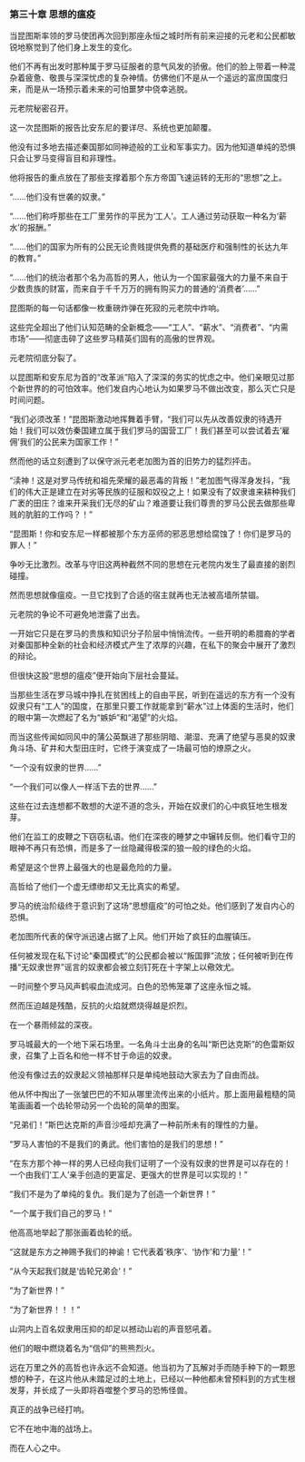 ### **第三十章 思想的瘟疫**

当昆图斯率领的罗马使团再次回到那座永恒之城时所有前来迎接的元老和公民都敏锐地察觉到了他们身上发生的变化。

他们不再有出发时那种属于罗马征服者的意气风发的骄傲。他们的脸上带着一种混杂着疲惫、敬畏与深深忧虑的复杂神情。仿佛他们不是从一个遥远的富庶国度归来，而是从一场预示着未来的可怕噩梦中侥幸逃脱。

元老院秘密召开。

这一次昆图斯的报告比安东尼的要详尽、系统也更加颠覆。

他没有过多地去描述秦国那如同神迹般的工业和军事实力。因为他知道单纯的恐惧只会让罗马变得盲目和非理性。

他将报告的重点放在了那些支撑着那个东方帝国飞速运转的无形的“思想”之上。

“……他们没有世袭的奴隶。”

“……他们称呼那些在工厂里劳作的平民为‘工人’。工人通过劳动获取一种名为‘薪水’的报酬。”

“……他们的国家为所有的公民无论贵贱提供免费的基础医疗和强制性的长达九年的教育。”

“……他们的统治者那个名为高哲的男人，他认为一个国家最强大的力量不来自于少数贵族的财富，而来自于千千万万的拥有购买力的普通的‘消费者’……”

昆图斯的每一句话都像一枚重磅炸弹在死寂的元老院中炸响。

这些完全超出了他们认知范畴的全新概念——“工人”、“薪水”、“消费者”、“内需市场”——彻底击碎了这些罗马精英们固有的高傲的世界观。

元老院彻底分裂了。

以昆图斯和安东尼为首的“改革派”陷入了深深的务实的忧虑之中。他们亲眼见过那个新世界的的可怕效率。他们发自内心地认为如果罗马不做出改变，那么灭亡只是时间问题。

“我们必须改革！”昆图斯激动地挥舞着手臂，“我们可以先从改善奴隶的待遇开始！我们可以效仿秦国建立属于我们罗马的国营工厂！我们甚至可以尝试着去‘雇佣’我们的公民来为国家工作！”

然而他的话立刻遭到了以保守派元老老加图为首的旧势力的猛烈抨击。

“渎神！这是对罗马传统和祖先荣耀的最恶毒的背叛！”老加图气得浑身发抖，“我们的伟大正是建立在对劣等民族的征服和奴役之上！如果没有了奴隶谁来耕种我们广袤的田庄？谁来开采我们无尽的矿山？难道要让我们尊贵的罗马公民去做那些卑贱的肮脏的工作吗？！”

“昆图斯！你和安东尼一样都被那个东方巫师的邪恶思想给腐蚀了！你们是罗马的罪人！”

争吵无比激烈。改革与守旧这两种截然不同的思想在元老院内发生了最直接的剧烈碰撞。

然而思想就像瘟疫。一旦它找到了合适的宿主就再也无法被高墙所禁锢。

元老院的争论不可避免地泄露了出去。

一开始它只是在罗马的贵族和知识分子阶层中悄悄流传。一些开明的希腊裔的学者对秦国那种全新的社会和经济模式产生了浓厚的兴趣，在私下的聚会中展开了激烈的辩论。

但很快这股“思想的瘟疫”便开始向下层社会蔓延。

当那些生活在罗马城中挣扎在贫困线上的自由平民，听到在遥远的东方有一个没有奴隶只有“工人”的国度，在那里只要工作就能拿到“薪水”过上体面的生活时，他们的眼中第一次燃起了名为“嫉妒”和“渴望”的火焰。

而当这些传闻如同风中的蒲公英飘进了那些阴暗、潮湿、充满了绝望与恶臭的奴隶角斗场、矿井和大型田庄时，它终于演变成了一场最可怕的燎原之火。

“一个没有奴隶的世界……”

“一个我们可以像人一样活下去的世界……”

这些在过去连想都不敢想的大逆不道的念头，开始在奴隶们的心中疯狂地生根发芽。

他们在监工的皮鞭之下窃窃私语。他们在深夜的睡梦之中辗转反侧。他们看守卫的眼神不再只有恐惧，而是多了一丝隐藏得极深的狼一般的绿色的火焰。

希望是这个世界上最强大的也是最危险的力量。

高哲给了他们一个虚无缥缈却又无比真实的希望。

罗马的统治阶级终于意识到了这场“思想瘟疫”的可怕之处。他们感到了发自内心的恐惧。

老加图所代表的保守派迅速占据了上风。他们开始了疯狂的血腥镇压。

任何被发现在私下讨论“秦国模式”的公民都会被以“叛国罪”流放；任何被听到在传播“无奴隶世界”谣言的奴隶都会被立刻钉死在十字架上以儆效尤。

一时间整个罗马风声鹤唳血流成河。白色的恐怖笼罩了这座永恒之城。

然而压迫越是残酷，反抗的火焰就燃烧得越是炽烈。

在一个暴雨倾盆的深夜。

罗马城最大的一个地下采石场里。一名角斗士出身的名叫“斯巴达克斯”的色雷斯奴隶，召集了上百名和他一样不甘于命运的奴隶。

他没有像过去的奴隶起义领袖那样只是单纯地鼓动大家去为了自由而战。

他从怀中掏出了一张皱巴巴的不知从哪里流传出来的小纸片。那上面用最粗糙的简笔画画着一个齿轮带动另一个齿轮的简单的图案。

“兄弟们！”斯巴达克斯的声音沙哑却充满了一种前所未有的理性的力量。

“罗马人害怕的不是我们的勇武。他们害怕的是我们的思想！”

“在东方那个神一样的男人已经向我们证明了一个没有奴隶的世界是可以存在的！一个由我们‘工人’亲手创造的更富足、更强大的世界是可以实现的！”

“我们不是为了单纯的复仇。我们是为了创造一个新世界！”

“一个属于我们自己的罗马！”

他高高地举起了那张画着齿轮的纸。

“这就是东方之神赐予我们的神谕！它代表着‘秩序’、‘协作’和‘力量’！”

“从今天起我们就是‘齿轮兄弟会’！”

“为了新世界！”

“为了新世界！！！”

山洞内上百名奴隶用压抑的却足以撼动山岩的声音怒吼着。

他们的眼中燃烧着名为“信仰”的熊熊烈火。

远在万里之外的高哲也许永远不会知道。他当初为了瓦解对手而随手种下的一颗思想的种子，在这片他从未踏足过的土地上，已经以一种他都未曾预料到的方式生根发芽，并长成了一头即将吞噬整个罗马的恐怖怪兽。

真正的战争已经打响。

它不在地中海的战场上。

而在人心之中。